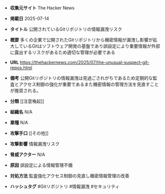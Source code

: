 - **収集元サイト**
The Hacker News

- **掲載日**
2025-07-14

- **タイトル**
公開されているGitリポジトリの情報漏洩リスク

- **概要**
多くの企業で公開されたGitリポジトリから機密情報が漏洩し影響が拡大しているGitはソフトウェア開発の基盤であり誤設定により重要情報が外部に露出するリスクがあるため適切な管理が必要である

- **URL**
https://thehackernews.com/2025/07/the-unusual-suspect-git-repos.html

- **備考**
公開Gitリポジトリの情報漏洩は見過ごされがちであるため定期的な監査とアクセス制御の強化が重要であるまた機密情報の管理方法を見直すことが推奨される。

- **分類**
[[注意喚起]]

- **組織名**
N/A

- **業種**
N/A

- **攻撃手口**
[[その他]]

- **攻撃影響**
情報漏洩リスク

- **脅威アクター**
N/A

- **原因**
誤設定による情報管理不備

- **対処方法**
監査強化アクセス制御の見直し機密情報管理の改善

- **ハッシュタグ**
#Gitリポジトリ #情報漏洩 #セキュリティ
